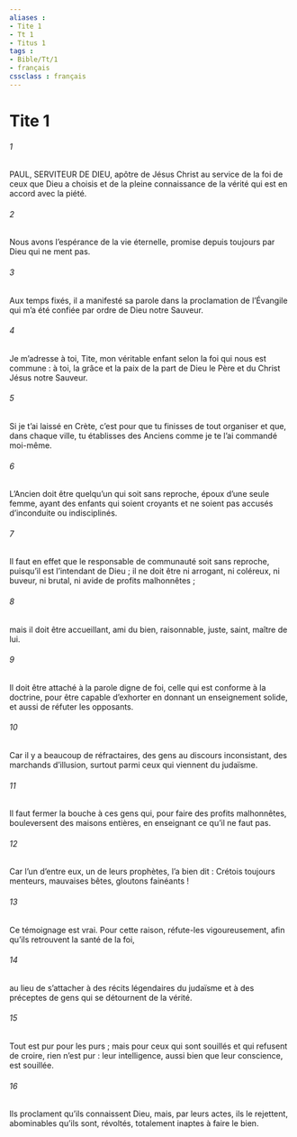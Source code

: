 ```yaml
---
aliases : 
- Tite 1
- Tt 1
- Titus 1
tags : 
- Bible/Tt/1
- français
cssclass : français
---
```


# Tite 1

###### 1
PAUL, SERVITEUR DE DIEU,
apôtre de Jésus Christ
au service de la foi de ceux que Dieu a choisis
et de la pleine connaissance de la vérité
qui est en accord avec la piété.
###### 2
Nous avons l’espérance de la vie éternelle,
promise depuis toujours par Dieu qui ne ment pas.
###### 3
Aux temps fixés, il a manifesté sa parole
dans la proclamation de l’Évangile
qui m’a été confiée par ordre de Dieu notre Sauveur.
###### 4
Je m’adresse à toi, Tite, mon véritable enfant
selon la foi qui nous est commune :
à toi, la grâce et la paix
de la part de Dieu le Père
et du Christ Jésus notre Sauveur.
###### 5
Si je t’ai laissé en Crète, c’est pour que tu finisses de tout organiser et que, dans chaque ville, tu établisses des Anciens comme je te l’ai commandé moi-même.
###### 6
L’Ancien doit être quelqu’un qui soit sans reproche, époux d’une seule femme, ayant des enfants qui soient croyants et ne soient pas accusés d’inconduite ou indisciplinés.
###### 7
Il faut en effet que le responsable de communauté soit sans reproche, puisqu’il est l’intendant de Dieu ; il ne doit être ni arrogant, ni coléreux, ni buveur, ni brutal, ni avide de profits malhonnêtes ;
###### 8
mais il doit être accueillant, ami du bien, raisonnable, juste, saint, maître de lui.
###### 9
Il doit être attaché à la parole digne de foi, celle qui est conforme à la doctrine, pour être capable d’exhorter en donnant un enseignement solide, et aussi de réfuter les opposants.
###### 10
Car il y a beaucoup de réfractaires, des gens au discours inconsistant, des marchands d’illusion, surtout parmi ceux qui viennent du judaïsme.
###### 11
Il faut fermer la bouche à ces gens qui, pour faire des profits malhonnêtes, bouleversent des maisons entières, en enseignant ce qu’il ne faut pas.
###### 12
Car l’un d’entre eux, un de leurs prophètes, l’a bien dit : Crétois toujours menteurs, mauvaises bêtes, gloutons fainéants !
###### 13
Ce témoignage est vrai. Pour cette raison, réfute-les vigoureusement, afin qu’ils retrouvent la santé de la foi,
###### 14
au lieu de s’attacher à des récits légendaires du judaïsme et à des préceptes de gens qui se détournent de la vérité.
###### 15
Tout est pur pour les purs ; mais pour ceux qui sont souillés et qui refusent de croire, rien n’est pur : leur intelligence, aussi bien que leur conscience, est souillée.
###### 16
Ils proclament qu’ils connaissent Dieu, mais, par leurs actes, ils le rejettent, abominables qu’ils sont, révoltés, totalement inaptes à faire le bien.
